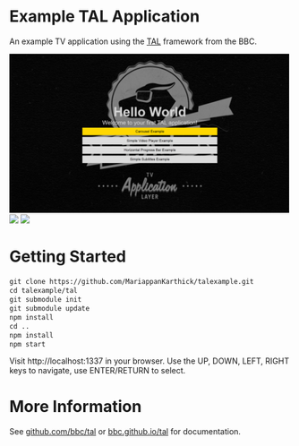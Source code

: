 # Example TAL Application

An example TV application using the [TAL](https://www.github.com/bbc/tal) framework from the BBC.

<img src="./assets/main.png" width="500">

<img src="./assets/carousel.png" width="500">

<img src="./assets/playback.png" width="500">

# Getting Started

```
git clone https://github.com/MariappanKarthick/talexample.git
cd talexample/tal
git submodule init
git submodule update
npm install
cd ..
npm install
npm start
```

Visit http://localhost:1337 in your browser. Use the UP, DOWN, LEFT, RIGHT keys to navigate, use ENTER/RETURN to select.

# More Information

See [github.com/bbc/tal](https://www.github.com/bbc/tal) or [bbc.github.io/tal](http://bbc.github.io/tal/getting-started/introducing-tal.html) for documentation.
